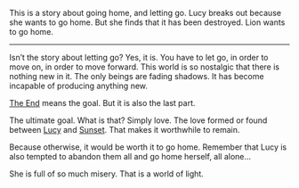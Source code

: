 This is a story about going home, and letting go. Lucy breaks out because she wants to go home. But she finds that it has been destroyed. Lion wants to go home.

***

Isn’t the story about letting go? Yes, it is. You have to let go, in order to move on, in order to move forward. This world is so nostalgic that there is nothing new in it. The only beings are fading shadows. It has become incapable of producing anything new.

[The End](/p/96f5dcec0cba496fafc1e25040a57b07) means the goal. But it is also the last part.

The ultimate goal. What is that? Simply love. The love formed or found between [Lucy](/p/dc866b99f5794c99874dbaae8479870f) and [Sunset](/p/e86dde5ef894493cb5e1f93855b62c83). That makes it worthwhile to remain.

Because otherwise, it would be worth it to go home. Remember that Lucy is also tempted to abandon them all and go home herself, all alone…

She is full of so much misery. That is a world of light.
